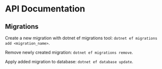 ﻿# API Documentation

## Migrations

Create a new migration with dotnet ef migrations tool: `dotnet ef migrations add <migration_name>`.

Remove newly created migration: `dotnet ef migrations remove`.

Apply added migration to database: `dotnet ef database update`.